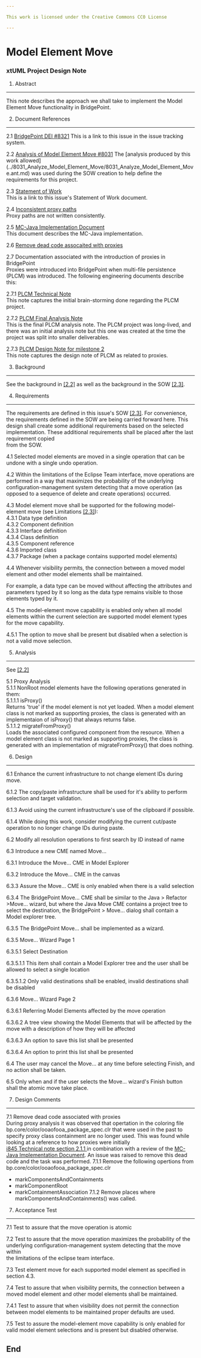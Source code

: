 ```yaml
---

This work is licensed under the Creative Commons CC0 License

---
```


# Model Element Move
### xtUML Project Design Note

1. Abstract   
-----------   
This note describes the approach we shall take to implement the Model Element 
Move functionality in BridgePoint.  

2. Document References     
----------------------   
<a id="2.1"></a>2.1 [BridgePoint DEI #8321](https://support.onefact.net/issues/8321) 
This is a link to this issue in the issue tracking system.  

<a id="2.2"></a>2.2 [Analysis of Model Element Move #8031](https://support.onefact.net/issues/8031) 
The [analysis produced by this work allowed]
(../8031_Analyze_Model_Element_Move/8031_Analyze_Model_Element_Move.ant.md) was used 
during the SOW creation to help define the requirements for this project.  

<a id="2.3"></a>2.3 [Statement of Work](https://docs.google.com/document/d/1_T4H7StO-VM8zfIFjr-V7VwUQMXML1c7nFJJofU0vGs/edit)  
This is a link to this issue's Statement of Work document.  

<a id="2.4"></a>2.4 [Inconsistent proxy paths](https://support.onefact.net/issues/8454)  
Proxy paths are not written consistently.  

<a id="2.5"></a>2.5 [MC-Java Implementation Document](https://github.com/xtuml/bridgepoint/blob/master/src/MC-Java/README.TXT)  
This document describes the MC-Java implementation.  

<a id="2.6"></a>2.6 [Remove dead code assocaited with proxies](https://support.onefact.net/issues/8455)  
  
<a id="2.7"></a>2.7 Documentation associated with the introduction of proxies in BridgePoint  
Proxies were introduced into BridgePoint when multi-file persistence (PLCM) was introduced. The following 
engineering documents describe this:  

<a id="2.7.1"></a>2.7.1 [PLCM Technical Note](i8455.tnt)  
This note captures the initial brain-storming done regarding the PLCM project.  

<a id="2.7.2"></a>2.7.2 [PLCM Final Analysis Note](i845-PLCM_1_0.ant)  
This is the final PLCM analysis note. The PLCM project was long-lived, and there was an initial analysis note but this one was created at the time the project was split into smaller deliverables.  

<a id="2.7.3"></a>2.7.3 [PLCM Design Note for milestone 2](i8455-2.dnt)  
This note captures the design note of PLCM as related to proxies.  


3. Background   
-------------     

See the background in [[2.2]](#2.2) as well as the background in the SOW [[2.3]](#2.3).

4. Requirements   
---------------   
The requirements are defined in this issue's SOW [[2.3]](#2.3). For convenience, 
the requirements defined in the SOW are being carried forward here. This design 
shall create some additional requirements based on the selected implementation. 
These additional requirements shall be placed after the last requirement copied  
from the SOW.  

4.1 Selected model elements are moved in a single operation that can be undone with 
a single undo operation.  

4.2 Within the limitations of the Eclipse Team interface, move operations are 
performed in a way that maximizes the probability of the underlying 
configuration-management system detecting that a move operation (as opposed 
to a sequence of delete and create operations) occurred.  

4.3 Model element move shall be supported for the following model-element move 
(see Limitations [[2.3]](#2.3)):  
4.3.1 Data type definition  
4.3.2 Component definition  
4.3.3 Interface definition  
4.3.4 Class definition  
4.3.5 Component reference  
4.3.6 Imported class  
4.3.7 Package (when a package contains supported model elements)  

4.4 Whenever visibility permits, the connection between a moved model element 
and other model elements shall be maintained.  

For example, a data type can be moved without affecting the attributes and 
parameters typed by it so long as the data type remains visible to those 
elements typed by it.  

4.5 The model-element move capability is enabled only when all model 
elements within the current selection are supported model element types for 
the move capability.  

4.5.1 The option to move shall be present but disabled when a selection is 
not a valid move selection.  

5. Analysis   
-----------   
See [[2.2]](#2.2)

5.1 Proxy Analysis  
5.1.1 NonRoot model elements have the following operations generated in them:  
5.1.1.1 isProxy()   
Returns 'true' if the model element is not yet loaded.  When a model element 
class is not marked as supporting proxies, the class is generated with an 
implementaion of isProxy() that always returns false.  
5.1.1.2 migrateFromProxy()  
Loads the associated configured component from the resource. When a model 
element class is not marked as supporting proxies, the class is generated 
with an implementation of migrateFromProxy() that does nothing.




6. Design   
----------------   
6.1 Enhance the current infrastructure to not change element IDs during move.  

6.1.2 The copy/paste infrastructure shall be used for it's ability to perform 
selection and target validation. 

6.1.3 Avoid using the current infrastructure's use of the clipboard if possible.  

6.1.4 While doing this work, consider modifying the current cut/paste operation 
to no longer change IDs during paste.   

6.2 Modify all resolution operations to first search by ID  instead of name  

6.3 Introduce a new CME named Move...  

6.3.1 Introduce the Move... CME in Model Explorer  

6.3.2 Introduce the Move... CME in the canvas  

6.3.3 Assure the Move... CME is only enabled when there is a valid selection  

6.3.4 The BridgePoint Move... CME shall be similar to the 
Java > Refactor >Move... wizard, but where the Java Move CME contains a project 
tree to select the destination, the BridgePoint > Move... dialog shall contain 
a Model explorer tree.  

6.3.5 The BridgePoint Move... shall be implemented as a wizard.  

6.3.5 Move... Wizard Page 1  

6.3.5.1 Select Destination  

6.3.5.1.1 This item shall contain a Model Explorer tree and the user shall be 
allowed to select a single location  

6.3.5.1.2 Only valid destinations shall be enabled, invalid destinations shall 
be disabled  

6.3.6 Move... Wizard Page 2  

6.3.6.1 Referring Model Elements affected by the move operation  

6.3.6.2 A tree view showing the Model Elements that will be affected by the 
move with a description of how they will be affected  

6.3.6.3 An option to save this list shall be presented  

6.3.6.4 An option to print this list shall be presented  

6.4 The user may cancel the Move... at any time before selecting Finish, and 
no action shall be taken.  

6.5 Only when and if the user selects the Move... wizard's Finish button shall 
the atomic move take place.  

7. Design Comments   
------------------   
7.1 Remove dead code associated with proxies  
During proxy analysis it was observed that opertation in the coloring file 
bp.core/color/ooaofooa_package_spec.clr that were used in the past to 
specify proxy class containment are no longer used. This was found while 
looking at a reference to how proxies were initially  
[i845 Technical note section 2.1.1 ](i845.tnt) in combination with a review
of the [MC-Java Implementation Document](https://github.com/xtuml/bridgepoint/blob/master/src/MC-Java/README.TXT). 
An issue was raised to remove this dead code []() and the task was performed.
7.1.1 Remove the following opertions from bp.core/color/ooaofooa_package_spec.clr
* markComponentsAndContainments
* markComponentRoot
* markContainmentAssociation
7.1.2 Remove places where markComponentsAndContainments() was called. 






7. Acceptance Test   
------------------  
 
7.1 Test to assure that the move operation is atomic  

7.2 Test to assure that the move operation maximizes the probability of the  
underlying configuration-management system detecting that the move within  
the limitations of the eclipse team interface.  

7.3 Test element move for each supported model element as specified in section 4.3. 

7.4 Test to assure that when visibility permits, the connection between a moved model element 
and other model elements shall be maintained.  

7.4.1 Test to assure that when visibility does not permit the connection between 
model elements to be maintained proper defaults are used.

7.5 Test to assure the model-element move capability is only enabled for 
valid model element selections and is present but disabled otherwise.


End
---
